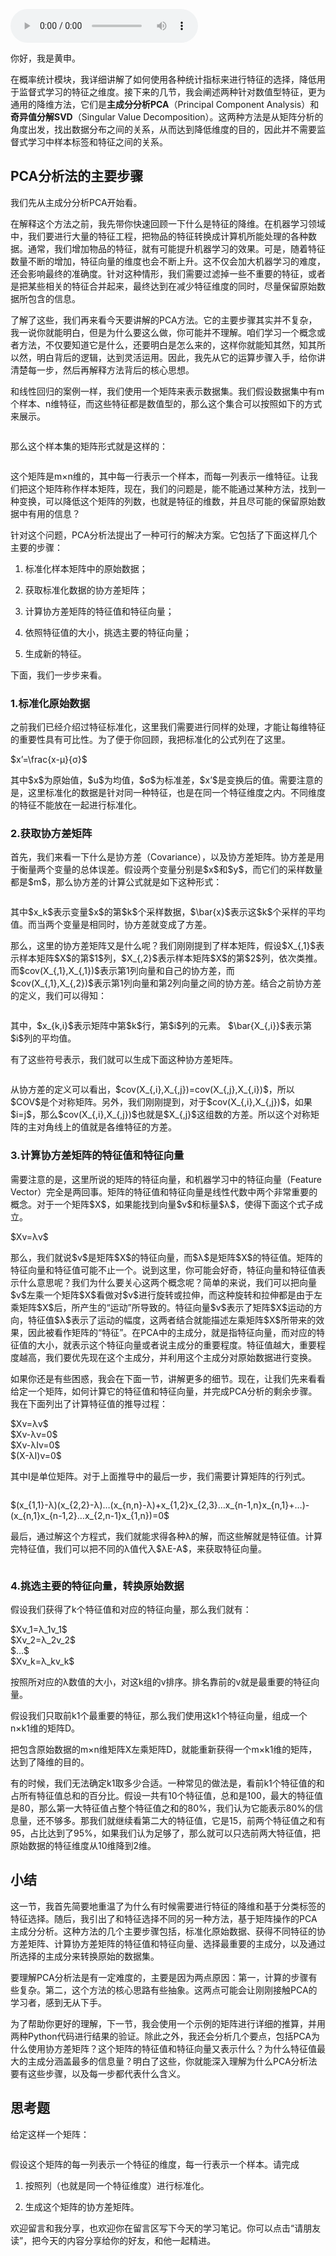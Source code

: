 <audio title="42 _ PCA主成分分析（上）：如何利用协方差矩阵来降维？" src="https://static001.geekbang.org/resource/audio/6d/06/6d069e84c3d081776283e9d1e4403106.mp3" controls="controls"></audio> 
<p>你好，我是黄申。</p><p>在概率统计模块，我详细讲解了如何使用各种统计指标来进行特征的选择，降低用于监督式学习的特征之维度。接下来的几节，我会阐述两种针对数值型特征，更为通用的降维方法，它们是<strong>主成分分析PCA</strong>（Principal Component Analysis）和<strong>奇异值分解SVD</strong>（Singular Value Decomposition）。这两种方法是从矩阵分析的角度出发，找出数据分布之间的关系，从而达到降低维度的目的，因此并不需要监督式学习中样本标签和特征之间的关系。</p><h2>PCA分析法的主要步骤</h2><p>我们先从主成分分析PCA开始看。</p><p>在解释这个方法之前，我先带你快速回顾一下什么是特征的降维。在机器学习领域中，我们要进行大量的特征工程，把物品的特征转换成计算机所能处理的各种数据。通常，我们增加物品的特征，就有可能提升机器学习的效果。可是，随着特征数量不断的增加，特征向量的维度也会不断上升。这不仅会加大机器学习的难度，还会影响最终的准确度。针对这种情形，我们需要过滤掉一些不重要的特征，或者是把某些相关的特征合并起来，最终达到在减少特征维度的同时，尽量保留原始数据所包含的信息。</p><p>了解了这些，我们再来看今天要讲解的PCA方法。它的主要步骤其实并不复杂，我一说你就能明白，但是为什么要这么做，你可能并不理解。咱们学习一个概念或者方法，不仅要知道它是什么，还要明白是怎么来的，这样你就能知其然，知其所以然，明白背后的逻辑，达到灵活运用。因此，我先从它的运算步骤入手，给你讲清楚每一步，然后再解释方法背后的核心思想。</p><!-- [[[read_end]]] --><p>和线性回归的案例一样，我们使用一个矩阵来表示数据集。我们假设数据集中有m个样本、n维特征，而这些特征都是数值型的，那么这个集合可以按照如下的方式来展示。</p><p><img src="https://static001.geekbang.org/resource/image/10/e2/10cf8973fd0f94e778c808bdda2881e2.png?wh=1296*344" alt=""></p><p>那么这个样本集的矩阵形式就是这样的：</p><p><img src="https://static001.geekbang.org/resource/image/fb/20/fb10462182f9cc58b389771316f40720.png?wh=702*276" alt=""></p><p>这个矩阵是m×n维的，其中每一行表示一个样本，而每一列表示一维特征。让我们把这个矩阵称作样本矩阵，现在，我们的问题是，能不能通过某种方法，找到一种变换，可以降低这个矩阵的列数，也就是特征的维数，并且尽可能的保留原始数据中有用的信息？</p><p>针对这个问题，PCA分析法提出了一种可行的解决方案。它包括了下面这样几个主要的步骤：</p><ol>
<li>
<p>标准化样本矩阵中的原始数据；</p>
</li>
<li>
<p>获取标准化数据的协方差矩阵；</p>
</li>
<li>
<p>计算协方差矩阵的特征值和特征向量；</p>
</li>
<li>
<p>依照特征值的大小，挑选主要的特征向量；</p>
</li>
<li>
<p>生成新的特征。</p>
</li>
</ol><p>下面，我们一步步来看。</p><h3>1.标准化原始数据</h3><p>之前我们已经介绍过特征标准化，这里我们需要进行同样的处理，才能让每维特征的重要性具有可比性。为了便于你回顾，我把标准化的公式列在了这里。</p><p>$x’=\frac{x-μ}{σ}$</p><p>其中$x$为原始值，$u$为均值，$σ$为标准差，$x’$是变换后的值。需要注意的是，这里标准化的数据是针对同一种特征，也是在同一个特征维度之内。不同维度的特征不能放在一起进行标准化。</p><h3>2.获取协方差矩阵</h3><p>首先，我们来看一下什么是协方差（Covariance），以及协方差矩阵。协方差是用于衡量两个变量的总体误差。假设两个变量分别是$x$和$y$，而它们的采样数量都是$m$，那么协方差的计算公式就是如下这种形式：</p><p><img src="https://static001.geekbang.org/resource/image/27/c2/2732d3255408c3bb4e01f6c2bd4499c2.png?wh=558*198" alt=""></p><p>其中$x_k$表示变量$x$的第$k$个采样数据，$\bar{x}$表示这$k$个采样的平均值。而当两个变量是相同时，协方差就变成了方差。</p><p>那么，这里的协方差矩阵又是什么呢？我们刚刚提到了样本矩阵，假设$X_{,1}$表示样本矩阵$X$的第$1$列，$X_{,2}$表示样本矩阵$X$的第$2$列，依次类推。而$cov(X_{,1},X_{,1})$表示第1列向量和自己的协方差，而$cov(X_{,1},X_{,2})$表示第1列向量和第2列向量之间的协方差。结合之前协方差的定义，我们可以得知：</p><p><img src="https://static001.geekbang.org/resource/image/a3/a0/a3664cc303c7473df6dae33c6a0fbca0.png?wh=728*200" alt=""></p><p>其中，$x_{k,i}$表示矩阵中第$k$行，第$i$列的元素。 $\bar{X_{,i}}$表示第$i$列的平均值。</p><p>有了这些符号表示，我们就可以生成下面这种协方差矩阵。</p><p><img src="https://static001.geekbang.org/resource/image/ff/6c/ffe746718b2dde0a76051066326d226c.png?wh=1268*312" alt=""></p><p>从协方差的定义可以看出，$cov(X_{,i},X_{,j})=cov(X_{,j},X_{,i})$，所以$COV$是个对称矩阵。另外，我们刚刚提到，对于$cov(X_{,i},X_{,j})$，如果$i=j$，那么$cov(X_{,i},X_{,j})$也就是$X_{,j}$这组数的方差。所以这个对称矩阵的主对角线上的值就是各维特征的方差。</p><h3>3.计算协方差矩阵的特征值和特征向量</h3><p>需要注意的是，这里所说的矩阵的特征向量，和机器学习中的特征向量（Feature Vector）完全是两回事。矩阵的特征值和特征向量是线性代数中两个非常重要的概念。对于一个矩阵$X$，如果能找到向量$v$和标量$λ$，使得下面这个式子成立。</p><p>$Xv=λv$</p><p>那么，我们就说$v$是矩阵$X$的特征向量，而$λ$是矩阵$X$的特征值。矩阵的特征向量和特征值可能不止一个。说到这里，你可能会好奇，特征向量和特征值表示什么意思呢？我们为什么要关心这两个概念呢？简单的来说，我们可以把向量$v$左乘一个矩阵$X$看做对$v$进行旋转或拉伸，而这种旋转和拉伸都是由于左乘矩阵$X$后，所产生的“运动”所导致的。特征向量$v$表示了矩阵$X$运动的方向，特征值$λ$表示了运动的幅度，这两者结合就能描述左乘矩阵$X$所带来的效果，因此被看作矩阵的“特征”。在PCA中的主成分，就是指特征向量，而对应的特征值的大小，就表示这个特征向量或者说主成分的重要程度。特征值越大，重要程度越高，我们要优先现在这个主成分，并利用这个主成分对原始数据进行变换。</p><p>如果你还是有些困惑，我会在下面一节，讲解更多的细节。现在，让我们先来看看给定一个矩阵，如何计算它的特征值和特征向量，并完成PCA分析的剩余步骤。我在下面列出了计算特征值的推导过程：</p><p>$Xv=λv$<br>
$Xv-λv=0$<br>
$Xv-λIv=0$<br>
$(X-λI)v=0$</p><p>其中I是单位矩阵。对于上面推导中的最后一步，我们需要计算矩阵的行列式。</p><p><img src="https://static001.geekbang.org/resource/image/37/d0/373722f933c8a6afc97052c5f3686ed0.png?wh=1234*476" alt=""></p><p>$(x_{1,1}-λ)(x_{2,2}-λ)…(x_{n,n}-λ)+x_{1,2}x_{2,3}…x_{n-1,n}x_{n,1}+…)-(x_{n,1}x_{n-1,2}…x_{2,n-1}x_{1,n})=0$</p><p>最后，通过解这个方程式，我们就能求得各种λ的解，而这些解就是特征值。计算完特征值，我们可以把不同的λ值代入$λE-A$，来获取特征向量。</p><p><img src="https://static001.geekbang.org/resource/image/17/cb/1776be34cd7d73453a33e7259abbe0cb.png?wh=278*292" alt=""></p><h3>4.挑选主要的特征向量，转换原始数据</h3><p>假设我们获得了k个特征值和对应的特征向量，那么我们就有：</p><p>$Xv_1=λ_1v_1$<br>
$Xv_2=λ_2v_2$<br>
$…$<br>
$Xv_k=λ_kv_k$</p><p>按照所对应的λ数值的大小，对这k组的v排序。排名靠前的v就是最重要的特征向量。</p><p>假设我们只取前k1个最重要的特征，那么我们使用这k1个特征向量，组成一个n×k1维的矩阵D。</p><p>把包含原始数据的m×n维矩阵X左乘矩阵D，就能重新获得一个m×k1维的矩阵，达到了降维的目的。</p><p>有的时候，我们无法确定k1取多少合适。一种常见的做法是，看前k1个特征值的和占所有特征值总和的百分比。假设一共有10个特征值，总和是100，最大的特征值是80，那么第一大特征值占整个特征值之和的80%，我们认为它能表示80%的信息量，还不够多。那我们就继续看第二大的特征值，它是15，前两个特征值之和有95，占比达到了95%，如果我们认为足够了，那么就可以只选前两大特征值，把原始数据的特征维度从10维降到2维。</p><h2>小结</h2><p>这一节，我首先简要地重温了为什么有时候需要进行特征的降维和基于分类标签的特征选择。随后，我引出了和特征选择不同的另一种方法，基于矩阵操作的PCA主成分分析。这种方法的几个主要步骤包括，标准化原始数据、获得不同特征的协方差矩阵、计算协方差矩阵的特征值和特征向量、选择最重要的主成分，以及通过所选择的主成分来转换原始的数据集。</p><p>要理解PCA分析法是有一定难度的，主要是因为两点原因：第一，计算的步骤有些复杂。第二，这个方法的核心思路有些抽象。这两点可能会让刚刚接触PCA的学习者，感到无从下手。</p><p>为了帮助你更好的理解，下一节，我会使用一个示例的矩阵进行详细的推算，并用两种Python代码进行结果的验证。除此之外，我还会分析几个要点，包括PCA为什么使用协方差矩阵？这个矩阵的特征值和特征向量又表示什么？为什么特征值最大的主成分涵盖最多的信息量？明白了这些，你就能深入理解为什么PCA分析法要有这些步骤，以及每一步都代表什么含义。</p><h2>思考题</h2><p>给定这样一个矩阵：</p><p><img src="https://static001.geekbang.org/resource/image/96/9f/962b0abb078974d1d964627e43081f9f.png?wh=332*208" alt=""></p><p>假设这个矩阵的每一列表示一个特征的维度，每一行表示一个样本。请完成</p><ol>
<li>
<p>按照列（也就是同一个特征维度）进行标准化。</p>
</li>
<li>
<p>生成这个矩阵的协方差矩阵。</p>
</li>
</ol><p>欢迎留言和我分享，也欢迎你在留言区写下今天的学习笔记。你可以点击“请朋友读”，把今天的内容分享给你的好友，和他一起精进。</p>